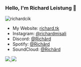 ### Hello, I'm Richard Leistung 🍦

<img src="https://komarev.com/ghpvc/?username=richardcik&label=Profile%20Viewers&color=green" alt="richardcik" />

- My Website: [richard.tk](https://richardcik.github.io)
- Instagram: [@richardmisali](https://instagram.com/richardmisali)
- Discord: [@Richârd](https://discord.com/users/744229839137144925)
- Spotify: [@Richârd](https://open.spotify.com/user/xf4uoowl3crpxfftsqztrsn7f)
- SoundCloud: [@Richârd](https://soundcloud.com/richardleistung)

<a href="https://github.com/richardcik">
  <img src="https://github-readme-stats.vercel.app/api?username=richardcik&count_private=true&hide_border=true&show_icons=true&include_all_commits=true&bg_color=0d1117&title_color=df761c&text_color=FFFFFF&icon_color=df761c"> <img src="https://github-readme-stats.vercel.app/api/top-langs/?username=richardcik&layout=compact&theme=nord&hide_border=true&bg_color=0d1117&border_radius=6&title_color=df761c">
</a>
